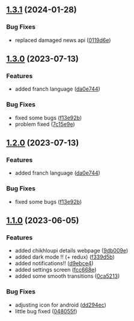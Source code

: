 

## [1.3.1](https://github.com/YasSerhbh/CryptoVerse-App/compare/1.3.0...1.3.1) (2024-01-28)


### Bug Fixes

* replaced damaged news api ([0119d6e](https://github.com/YasSerhbh/CryptoVerse-App/commit/0119d6e6ef78c30411d4eb8936e2a3f2adcc5d1d))

## [1.3.0](https://github.com/YasSerhbh/CryptoVerse-App/compare/1.1.0...1.3.0) (2023-07-13)


### Features

* added franch language ([da0e744](https://github.com/YasSerhbh/CryptoVerse-App/commit/da0e7446455a346a61dc58a181d782ee4d3b8db1))


### Bug Fixes

* fixed some bugs ([f13e92b](https://github.com/YasSerhbh/CryptoVerse-App/commit/f13e92b830be7da8f5c639df75fcea7f212e554b))
* problem fixed ([7c15e9e](https://github.com/YasSerhbh/CryptoVerse-App/commit/7c15e9eb8a517a80b991ea205916e3d8f61f97fe))

## [1.2.0](https://github.com/YasSerhbh/CryptoVerse-App/compare/1.1.0...1.2.0) (2023-07-13)


### Features

* added franch language ([da0e744](https://github.com/YasSerhbh/CryptoVerse-App/commit/da0e7446455a346a61dc58a181d782ee4d3b8db1))


### Bug Fixes

* fixed some bugs ([f13e92b](https://github.com/YasSerhbh/CryptoVerse-App/commit/f13e92b830be7da8f5c639df75fcea7f212e554b))

## [1.1.0](https://github.com/YasSerhbh/CryptoVerse-App/compare/1.0.0...1.1.0) (2023-06-05)


### Features

* added chikhloupi details webpage ([9db009e](https://github.com/YasSerhbh/CryptoVerse-App/commit/9db009e17c35d367fb5c2fd982a4fd4097ce974c))
* added dark mode !! (+ redux) ([f339d5b](https://github.com/YasSerhbh/CryptoVerse-App/commit/f339d5be74c8677478aa36c27e466ee7cf57e07a))
* added notifications!! ([d9ebce4](https://github.com/YasSerhbh/CryptoVerse-App/commit/d9ebce4bffd840cd6dd8a07829b1b2fe9550f02f))
* added settings screen ([fcc668e](https://github.com/YasSerhbh/CryptoVerse-App/commit/fcc668e6514c878e161aa46909e5794e915e9fb7))
* added some smooth transitions ([0ca5213](https://github.com/YasSerhbh/CryptoVerse-App/commit/0ca521328940a4aac67f3c6168de46303e4e0988))


### Bug Fixes

* adjusting icon for android ([dd294ec](https://github.com/YasSerhbh/CryptoVerse-App/commit/dd294ec1660874e553b054bf68cd445ea73ac486))
* little bug fixed ([048055f](https://github.com/YasSerhbh/CryptoVerse-App/commit/048055f0dbac0ec0a2a299474f52b59bdef31c56))